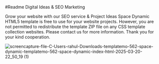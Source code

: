 #Readme
Digital Ideas & SEO Marketing


Grow your website with our SEO service & Project Ideas
Space Dynamic HTML5 template is free to use for your website projects. However, you are not permitted to redistribute the template ZIP file on any CSS template collection websites. Please contact us for more information. Thank you for your kind cooperation.

![screencapture-file-C-Users-rahul-Downloads-templatemo-562-space-dynamic-templatemo-562-space-dynamic-index-html-2025-03-20-22_50_19 (1)](https://github.com/user-attachments/assets/643d4e08-6367-4353-b2f8-faf322fe5ecd)
